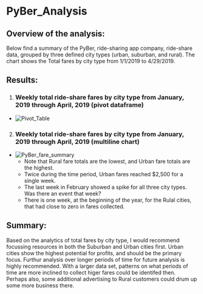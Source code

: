 # PyBer_Analysis

## Overview of the analysis:
Below find a summary of the PyBer, ride-sharing app company, ride-share data, grouped by three defined city types (urban, suburban, and rural). The chart shows the Total fares by city type from 1/1/2019 to 4/29/2019.
## Results:
1) ### Weekly total ride-share fares by city type from January, 2019 through April, 2019 (pivot dataframe)
- ![Pivot_Table](https://user-images.githubusercontent.com/90797036/138200900-c2a6065f-69e6-4878-8115-bbd266869de3.png)
  
2) ### Weekly total ride-share fares by city type from January, 2019 through April, 2019 (multiline chart)
- ![PyBer_fare_summary](https://user-images.githubusercontent.com/90797036/138201125-97dbc18a-573d-4f0e-99d4-ee21fb7c32e6.png)
	- Note that Rural fare totals are the lowest, and Urban fare totals are the highest.
	- Twice during the time period, Urban fares reached $2,500 for a single week.
	- The last week in February showed a spike for all three city types. Was there an event that week?
	- There is one week, at the beginning of the year, for the Rulal cities, that had close to zero in fares collected. 

## Summary:
Based on the analytics of total fares by city type, I would recommend focussing resources in both the Suburban and Urban cities first. Urban cities show the highest potential for profits, and should be the primary focus. Furthur analysis over longer periods of time for future analysis is highly recommended. With a larger data set, patterns on what periods of time are more inclined to collect higer fares could be identifed then. Perhaps also, some additional advertising to Rural customers could drum up some more business there.
